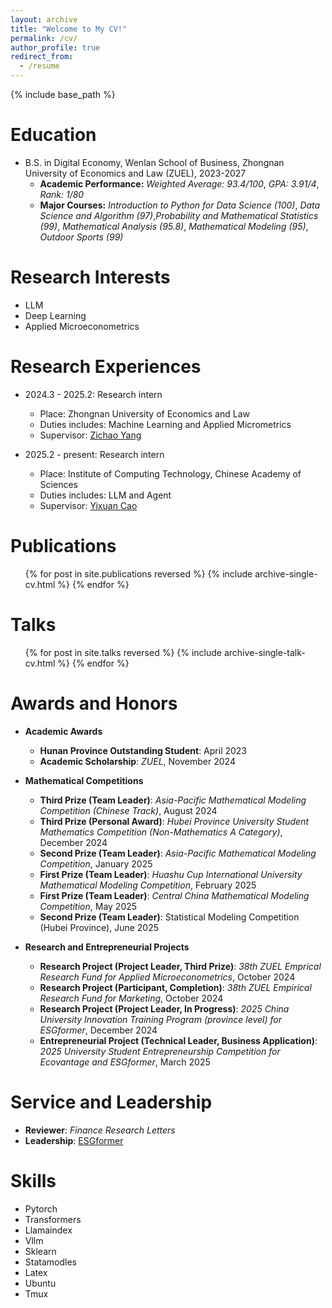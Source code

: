 ```yaml
---
layout: archive
title: "Welcome to My CV!"
permalink: /cv/
author_profile: true
redirect_from:
  - /resume
---
```


{% include base_path %}

Education
======
* B.S. in Digital Economy, Wenlan School of Business, Zhongnan University of Economics and Law (ZUEL), 2023-2027
  - **Academic Performance:** *Weighted Average: 93.4/100*, *GPA: 3.91/4*, *Rank: 1/80*
  - **Major Courses:** *Introduction to Python for Data Science (100)*, *Data Science and Algorithm (97)*,*Probability and Mathematical Statistics (99)*, *Mathematical Analysis (95.8)*, *Mathematical Modeling (95)*, *Outdoor Sports (99)*

Research Interests
======
- LLM
- Deep Learning
- Applied Microeconometrics
  
Research Experiences
======
* 2024.3 - 2025.2: Research intern
  * Place: Zhongnan University of Economics and Law
  * Duties includes: Machine Learning and Applied Micrometrics
  * Supervisor: [Zichao Yang](https://www.yzc.me)
 
* 2025.2 - present: Research intern
  * Place: Institute of Computing Technology, Chinese Academy of Sciences
  * Duties includes: LLM and Agent
  * Supervisor: [Yixuan Cao](https://yixuancao.github.io/)

Publications
======
  <ul>{% for post in site.publications reversed %}
    {% include archive-single-cv.html %}
  {% endfor %}</ul>
  
Talks
======
  <ul>{% for post in site.talks reversed %}
    {% include archive-single-talk-cv.html  %}
  {% endfor %}</ul>
  
<!--
Teaching
======
  <ul>{% for post in site.teaching reversed %}
    {% include archive-single-cv.html %}
  {% endfor %}</ul>
-->

Awards and Honors
======
* **Academic Awards**
  * **Hunan Province Outstanding Student**: April 2023
  * **Academic Scholarship**: *ZUEL*, November 2024

* **Mathematical Competitions**
  * **Third Prize (Team Leader)**: *Asia-Pacific Mathematical Modeling Competition (Chinese Track)*, August 2024
  * **Third Prize (Personal Award)**: *Hubei Province University Student Mathematics Competition (Non-Mathematics A Category)*, December 2024
  * **Second Prize (Team Leader)**: *Asia-Pacific Mathematical Modeling Competition*, January 2025
  * **First Prize (Team Leader)**: *Huashu Cup International University Mathematical Modeling Competition*, February 2025
  * **First Prize (Team Leader)**: *Central China Mathematical Modeling Competition*, May 2025
  * **Second Prize (Team Leader)**: Statistical Modeling Competition (Hubei Province), June 2025

* **Research and Entrepreneurial Projects**
  * **Research Project (Project Leader, Third Prize)**: *38th ZUEL Emprical Research Fund for Applied Microeconometrics*, October 2024
  * **Research Project (Participant, Completion)**: *38th ZUEL Empirical Research Fund for Marketing*, October 2024
  * **Research Project (Project Leader, In Progress)**: *2025 China University Innovation Training Program (province level) for ESGformer*, December 2024
  * **Entrepreneurial Project (Technical Leader, Business Application)**: *2025 University Student Entrepreneurship Competition for Ecovantage and ESGformer*, March 2025
  
Service and Leadership
======
* **Reviewer**: *Finance Research Letters* 
* **Leadership**: [ESGformer](https://github.com/Zhanli-Li/ESG-Topic-Model)

Skills
======
* Pytorch
* Transformers
* Llamaindex
* Vllm
* Sklearn
* Statamodles
* Latex
* Ubuntu
* Tmux
